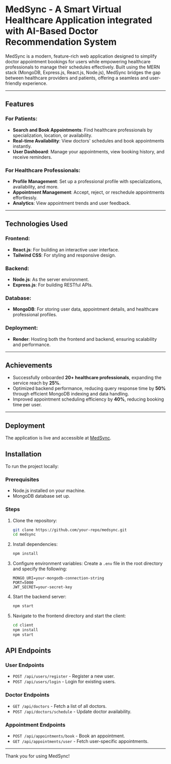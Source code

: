 # MedSync - A Smart Virtual Healthcare Application integrated with AI-Based Doctor Recommendation System


MedSync is a modern, feature-rich web application designed to simplify doctor appointment bookings for users while empowering healthcare professionals to manage their schedules effectively. Built using the MERN stack (MongoDB, Express.js, React.js, Node.js), MedSync bridges the gap between healthcare providers and patients, offering a seamless and user-friendly experience.

---

## Features

### For Patients:
- **Search and Book Appointments**: Find healthcare professionals by specialization, location, or availability.
- **Real-time Availability**: View doctors' schedules and book appointments instantly.
- **User Dashboard**: Manage your appointments, view booking history, and receive reminders.

### For Healthcare Professionals:
- **Profile Management**: Set up a professional profile with specializations, availability, and more.
- **Appointment Management**: Accept, reject, or reschedule appointments effortlessly.
- **Analytics**: View appointment trends and user feedback.

---

## Technologies Used

### Frontend:
- **React.js**: For building an interactive user interface.
- **Tailwind CSS**: For styling and responsive design.

### Backend:
- **Node.js**: As the server environment.
- **Express.js**: For building RESTful APIs.

### Database:
- **MongoDB**: For storing user data, appointment details, and healthcare professional profiles.

### Deployment:
- **Render**: Hosting both the frontend and backend, ensuring scalability and performance.

---

## Achievements

- Successfully onboarded **20+ healthcare professionals**, expanding the service reach by **25%**.
- Optimized backend performance, reducing query response time by **50%** through efficient MongoDB indexing and data handling.
- Improved appointment scheduling efficiency by **40%**, reducing booking time per user.

---

## Deployment

The application is live and accessible at [MedSync](https://medsync-frontend.onrender.com/).

## Installation

To run the project locally:

### Prerequisites
- Node.js installed on your machine.
- MongoDB database set up.

### Steps
1. Clone the repository:
   ```bash
   git clone https://github.com/your-repo/medsync.git
   cd medsync
   ```

2. Install dependencies:
   ```bash
   npm install
   ```

3. Configure environment variables:
   Create a `.env` file in the root directory and specify the following:
   ```env
   MONGO_URI=your-mongodb-connection-string
   PORT=5000
   JWT_SECRET=your-secret-key
   ```

4. Start the backend server:
   ```bash
   npm start
   ```

5. Navigate to the frontend directory and start the client:
   ```bash
   cd client
   npm install
   npm start
   ```


## API Endpoints

### User Endpoints
- `POST /api/users/register` - Register a new user.
- `POST /api/users/login` - Login for existing users.

### Doctor Endpoints
- `GET /api/doctors` - Fetch a list of all doctors.
- `POST /api/doctors/schedule` - Update doctor availability.

### Appointment Endpoints
- `POST /api/appointments/book` - Book an appointment.
- `GET /api/appointments/user` - Fetch user-specific appointments.

---


Thank you for using MedSync!

